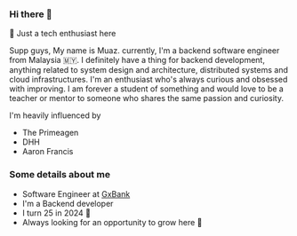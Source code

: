 ### Hi there 👋
🌱 Just a tech enthusiast here

Supp guys, My name is Muaz. currently, I'm a backend software engineer from Malaysia 🇲🇾. I definitely have a thing for backend development, anything related to system design and architecture, distributed systems and cloud infrastructures. I'm an enthusiast who's always curious and obsessed with improving. I am forever a student of something and would love to be a teacher or mentor to someone who shares the same passion and curiosity.

I'm heavily influenced by
- The Primeagen
- DHH
- Aaron Francis

### Some details about me
- Software Engineer at [GxBank](https://gxbank.my/)
- I'm a Backend developer 
- I turn 25 in 2024 🤯
- Always looking for an opportunity to grow here 🌱

<!--
**muazwzxv/muazwzxv** is a ✨ _special_ ✨ repository because its `README.md` (this file) appears on your GitHub profile.
![cilantroz](https://www.hackthebox.eu/badge/image/189661)
Here are some ideas to get you started:

- 🔭 I’m currently working on ...
- 🌱 I’m currently learning ...
- 👯 I’m looking to collaborate on ...
- 🤔 I’m looking for help with ...
- 💬 Ask me about ...
- 📫 How to reach me: ...
- 😄 Pronouns: ...
- ⚡ Fun fact: ...
-->
